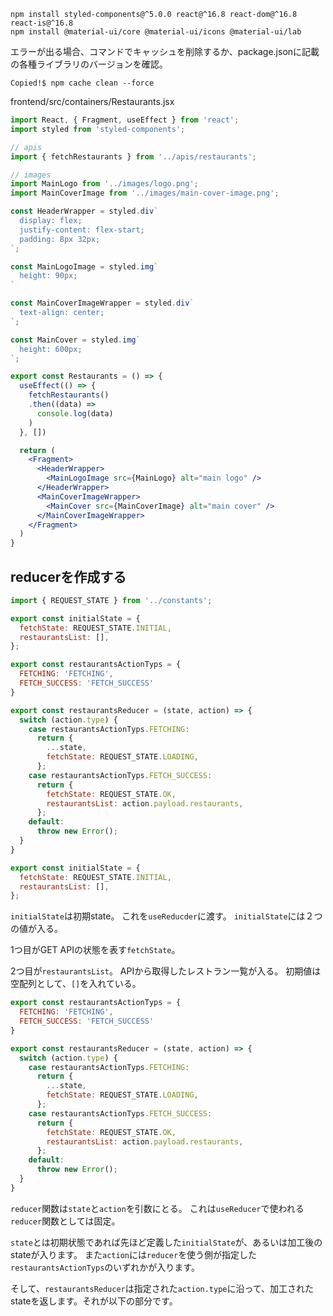 ```
npm install styled-components@^5.0.0 react@^16.8 react-dom@^16.8 react-is@^16.8
npm install @material-ui/core @material-ui/icons @material-ui/lab
```

エラーが出る場合、コマンドでキャッシュを削除するか、package.jsonに記載の各種ライブラリのバージョンを確認。

```
Copied!$ npm cache clean --force
```

frontend/src/containers/Restaurants.jsx
```js:frontend/src/containers/Restaurants.jsx
import React, { Fragment, useEffect } from 'react';
import styled from 'styled-components';

// apis
import { fetchRestaurants } from '../apis/restaurants';

// images
import MainLogo from '../images/logo.png';
import MainCoverImage from '../images/main-cover-image.png';

const HeaderWrapper = styled.div`
  display: flex;
  justify-content: flex-start;
  padding: 8px 32px;
`;

const MainLogoImage = styled.img`
  height: 90px;
`

const MainCoverImageWrapper = styled.div`
  text-align: center;
`;

const MainCover = styled.img`
  height: 600px;
`;

export const Restaurants = () => {
  useEffect(() => {
    fetchRestaurants()
    .then((data) =>
      console.log(data)
    )
  }, [])

  return (
    <Fragment>
      <HeaderWrapper>
        <MainLogoImage src={MainLogo} alt="main logo" />
      </HeaderWrapper>
      <MainCoverImageWrapper>
        <MainCover src={MainCoverImage} alt="main cover" />
      </MainCoverImageWrapper>
    </Fragment>
  )
}
```

## reducerを作成する
```js:src/reducers/restaurants.js
import { REQUEST_STATE } from '../constants';

export const initialState = {
  fetchState: REQUEST_STATE.INITIAL,
  restaurantsList: [],
};

export const restaurantsActionTyps = {
  FETCHING: 'FETCHING',
  FETCH_SUCCESS: 'FETCH_SUCCESS'
}

export const restaurantsReducer = (state, action) => {
  switch (action.type) {
    case restaurantsActionTyps.FETCHING:
      return {
        ...state,
        fetchState: REQUEST_STATE.LOADING,
      };
    case restaurantsActionTyps.FETCH_SUCCESS:
      return {
        fetchState: REQUEST_STATE.OK,
        restaurantsList: action.payload.restaurants,
      };
    default:
      throw new Error();
  }
}
```


```js
export const initialState = {
  fetchState: REQUEST_STATE.INITIAL,
  restaurantsList: [],
};
```

`initialState`は初期state。
これを`useReducder`に渡す。
`initialState`には２つの値が入る。

1つ目がGET APIの状態を表す`fetchState`。

2つ目が`restaurantsList`。
APIから取得したレストラン一覧が入る。
初期値は空配列として、`[]`を入れている。

```js
export const restaurantsActionTyps = {
  FETCHING: 'FETCHING',
  FETCH_SUCCESS: 'FETCH_SUCCESS'
}

export const restaurantsReducer = (state, action) => {
  switch (action.type) {
    case restaurantsActionTyps.FETCHING:
      return {
        ...state,
        fetchState: REQUEST_STATE.LOADING,
      };
    case restaurantsActionTyps.FETCH_SUCCESS:
      return {
        fetchState: REQUEST_STATE.OK,
        restaurantsList: action.payload.restaurants,
      };
    default:
      throw new Error();
  }
}
```

`reducer`関数は`state`と`action`を引数にとる。
これは`useReducer`で使われる`reducer`関数としては固定。

`state`とは初期状態であれば先ほど定義した`initialState`が、あるいは加工後のstateが入ります。
また`action`には`reducer`を使う側が指定した`restaurantsActionTyps`のいずれかが入ります。

そして、`restaurantsReducer`は指定された`action.type`に沿って、加工されたstateを返します。それが以下の部分です。